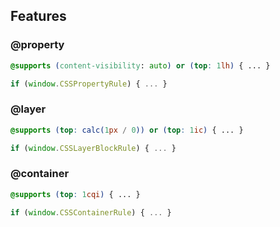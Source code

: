 ## Features

### @property

```css
@supports (content-visibility: auto) or (top: 1lh) { ... }
```
```js
if (window.CSSPropertyRule) { ... }
```

### @layer

```css
@supports (top: calc(1px / 0)) or (top: 1ic) { ... }
```
```js
if (window.CSSLayerBlockRule) { ... }
```

### @container

```css
@supports (top: 1cqi) { ... }
```
```js
if (window.CSSContainerRule) { ... }
```

